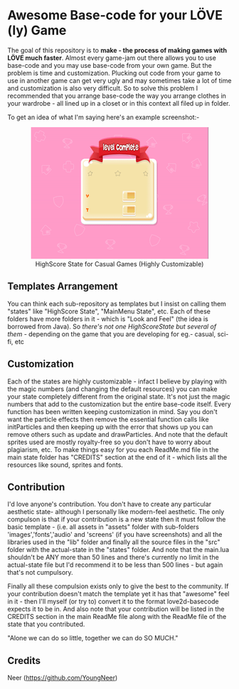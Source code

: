 # Awesome Base-code for your LÖVE (ly) Game

The goal of this repository is to **make - the process of making games with LÖVE much faster**. Almost every game-jam out there allows you to use base-code and you may use base-code from your own game. But the problem is time and customization. Plucking out code from your game to use in another game can get very ugly and may sometimes take a lot of time and customization is also very difficult. So to solve this problem I recommended that you arrange base-code the way you arrange clothes in your wardrobe - all lined up in a closet or in this context all filed up in folder.

To get an idea of what I'm saying here's an example screenshot:-

<p align="center">
<a href="https://github.com/YoungNeer/love2d-basecode/blob/master/HighScoreState/LAF1 - Casual/">
  <img src="https://github.com/YoungNeer/love2d-basecode/blob/master/HighScoreState/LAF1 - Casual/assets/screens/demo.gif"/>
</a><br>
<span style="align:center">HighScore State for Casual Games (Highly Customizable)</span>
</p>

## Templates Arrangement

You can think each sub-repository as templates but I insist on calling them "states" like "HighScore State", "MainMenu State", etc. Each of these folders have more folders in it - which is "Look and Feel" (the idea is borrowed from Java). So *there's not one HighScoreState but several of them* - depending on the game that you are developing for eg.- casual, sci-fi, etc

## Customization

Each of the states are highly customizable - infact I believe by playing with the magic numbers (and changing the default resources) you can make your state completely different from the original state. It's not just the magic numbers that add to the customization but the entire base-code itself. Every function has been written keeping customization in mind. Say you don't want the particle effects then remove the essential function calls like initParticles and then keeping up with the error that shows up you can remove others such as update and drawParticles. And note that the default sprites used are mostly royalty-free so you don't have to worry about plagiarism, etc. To make things easy for you each ReadMe.md file in the main state folder has "CREDITS" section at the end of it - which lists all the resources like sound, sprites and fonts.

## Contribution

I'd love anyone's contribution. You don't have to create any particular aesthetic state- although I personally like modern-feel aesthetic. The only compulson is that if your contribution is a new state then it must follow the basic template - (i.e. all assets in "assets" folder with sub-folders 'images','fonts','audio' and 'screens' (if you have screenshots) and all the libraries used in the "lib" folder and finally all the source files in the "src" folder with the actual-state in the "states" folder. And note that the main.lua shouldn't be ANY more than 50 lines and there's currently no limit in the actual-state file but I'd recommend it to be less than 500 lines - but again that's not cumpulsory.

Finally all these compulsion exists only to give the best to the community. If your contribution doesn't match the template yet it has that "awesome" feel in it - then I'll myself (or try to) convert it to the format love2d-basecode expects it to be in. And also note that your contribution will be listed in the CREDITS section in the main ReadMe file along with the ReadMe file of the state that you contributed.

"Alone we can do so little, together we can do SO MUCH."

## Credits

Neer (https://github.com/YoungNeer)
